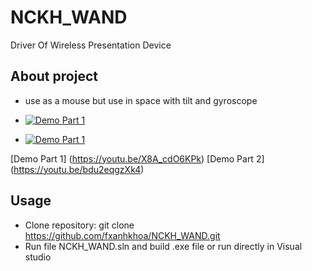 # NCKH_WAND
Driver Of Wireless Presentation Device

## About project
* use as a mouse but use in space with tilt and gyroscope
- [![Demo Part 1](https://raw.github.com/GabLeRoux/WebMole/master/ressources/WebMole_Youtube_Video.png)](https://youtu.be/X8A_cdO6KPk)

- [![Demo Part 1](https://raw.github.com/GabLeRoux/WebMole/master/ressources/WebMole_Youtube_Video.png)](https://youtu.be/bdu2eqgzXk4)

[Demo Part 1] (https://youtu.be/X8A_cdO6KPk)
[Demo Part 2] (https://youtu.be/bdu2eqgzXk4)

## Usage
* Clone repository: git clone https://github.com/fxanhkhoa/NCKH_WAND.git
* Run file NCKH_WAND.sln and build .exe file or run directly in Visual studio


